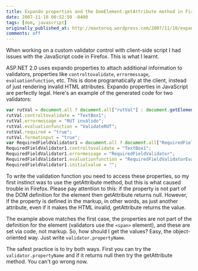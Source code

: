 ```yaml
---
title: Expando properties and the DomElement.getAttribute method in Firefox
date: 2007-11-10 00:52:50 -0400
tags: [dom, javascript]
originally_published_at: http://maxtoroq.wordpress.com/2007/11/10/expando-properties-and-the-domelementgetattribute-method-in-firefox/
comments: off
---
```


When working on a custom validator control with client-side script I had issues with the JavaScript code in Firefox. This is what I learnt.

ASP.NET 2.0 uses expando properties to attach additional information to validators, properties like `controltovalidate`, `errormessage`, `evaluationfunction`, etc. This is done programatically at the client, instead of just rendering invalid HTML attributes. Expando properties in JavaScript are perfectly legal. Here's an example of the generated code for two validators:

```javascript
var rutVal = document.all ? document.all["rutVal"] : document.getElementById("rutVal");
rutVal.controltovalidate = "TextBox1";
rutVal.errormessage = "RUT inválido";
rutVal.evaluationfunction = "ValidateRUT";
rutVal.required = "true";
rutVal.formatinput = "true";
var RequiredFieldValidator1 = document.all ? document.all["RequiredFieldValidator1"] : document.getElementById("RequiredFieldValidator1");
RequiredFieldValidator1.controltovalidate = "TextBox1";
RequiredFieldValidator1.errormessage = "RequiredFieldValidator";
RequiredFieldValidator1.evaluationfunction = "RequiredFieldValidatorEvaluateIsValid";
RequiredFieldValidator1.initialvalue = "";
```

To write the validation function you need to access these properties, so my first instinct was to use the getAttribute method, but this is what caused trouble in Firefox. Please pay attention to this: if the property is not part of the DOM definition for the element then getAttribute returns null. However, if the property is defined in the markup, in other words, as just another attribute, even if it makes the HTML invalid, getAttribute returns the value.

The example above matches the first case, the properties are not part of the definition for the element (validators use the `<span>` element), and these are set via code, not markup. So, how should I get the values? Easy, the object-oriented way. Just write `validator.propertyName`.

The safest practice is to try both ways. First you can try the `validator.propertyName` and if it returns null then try the getAttribute method. You can't go wrong now.

